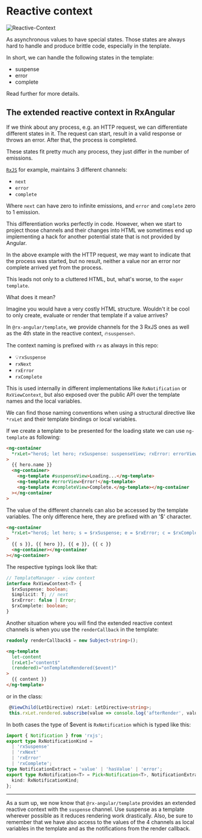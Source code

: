 # Reactive context

![Reactive-Context](https://user-images.githubusercontent.com/10064416/192658822-67b51256-1c4a-49c7-8c48-6040b666d8a6.png)

As asynchronous values to have special states.
Those states are always hard to handle and produce brittle code, especially in the tenplate.

In short, we can handle the following states in the template:
- suspense
- error
- complete

Read further for more details.

## The extended reactive context in RxAngular

If we think about any process, e.g. an HTTP request, we can differentiate different states in it.
The request can start, result in a valid response or throws an error. After that, the process is completed.

These states fit pretty much any process, they just differ in the number of emissions.

[`RxJS`](http://www.rxjs.dev) for example, maintains 3 different channels:

- `next`
- `error`
- `complete`

Where `next` can have zero to infinite emissions, and `error` and `complete` zero to 1 emission.

This differentiation works perfectly in code. However, when we start to project those channels and their changes into HTML
we sometimes end up implementing a hack for another potential state that is not provided by Angular.

In the above example with the HTTP request, we may want to indicate that the process was started,
but no result, neither a value nor an error nor complete arrived yet from the process.

This leads not only to a cluttered HTML, but, what's worse, to the `eager template`.

What does it mean?

Imagine you would have a very costly HTML structure.
Wouldn't it be cool to only create, evaluate or render that template if a value arrives?

In `@rx-angular/template`, we provide channels for the 3 RxJS ones as well as the 4th state in the reactive context, 🔥`suspense`🔥.

The context naming is prefixed with `rx` as always in this repo:

- 💡`rxSuspense`
- `rxNext`
- `rxError`
- `rxComplete`

This is used internally in different implementations like `RxNotification` or `RxViewContext`,
but also exposed over the public API over the template names and the local variables.

We can find those naming conventions when using a structural directive like `*rxLet` and their
template bindings or local variables.

If we create a template to be presented for the loading state we can use `ng-template` as following:

```html
<ng-container
  *rxLet="hero$; let hero; rxSuspense: suspenseView; rxError: errorView; rxComplete: completeView"
>
  {{ hero.name }}
  <ng-container>
    <ng-template #suspenseView>Loading...</ng-template>
    <ng-template #errorView>Error!</ng-template>
    <ng-template #completeView>Complete.</ng-template></ng-container
  ></ng-container
>
```

The value of the different channels can also be accessed by the template variables.
The only difference here, they are prefixed with an '$' character.

```html
<ng-container
  *rxLet="hero$; let hero; s = $rxSuspense; e = $rxError; c = $rxComplete"
>
  {{ s }}, {{ hero }}, {{ e }}, {{ c }}
  <ng-container></ng-container
></ng-container>
```

The respective typings look like that:

```typescript
// TemplateManager - view context
interface RxViewContext<T> {
  $rxSuspense: boolean;
  $implicit: T; // next
  $rxError: false | Error;
  $rxComplete: boolean;
}
```

Another situation where you will find the extended reactive context channels is when you use the `renderCallback` in the template:

```typescript
readonly renderCallback$ = new Subject<string>();
```

```html
<ng-template
  let-content
  [rxLet]="content$"
  (rendered)="onTemplateRendered($event)"
>
  {{ content }}
</ng-template>
```

or in the class:

```typescript
 @ViewChild(LetDirective) rxLet: LetDirective<string>;
 this.rxLet.rendered.subscribe(value => console.log('afterRender', value));
```

In both cases the type of $event is `RxNotification` which is typed like this:

```typescript
import { Notification } from 'rxjs';
export type RxNotificationKind =
  | 'rxSuspense'
  | 'rxNext'
  | 'rxError'
  | 'rxComplete';
type NotificationExtract = 'value' | 'hasValue' | 'error';
export type RxNotification<T> = Pick<Notification<T>, NotificationExtract> & {
  kind: RxNotificationKind;
};
```

---

As a sum up, we now know that `@rx-angular/template` provides an extended reactive context with the `suspense` channel.
Use suspense as a template wherever possible as it reduces rendering work drastically.
Also, be sure to remember that we have also access to the values of the 4 channels as local variables in the template and as the notifications from the render callback.

